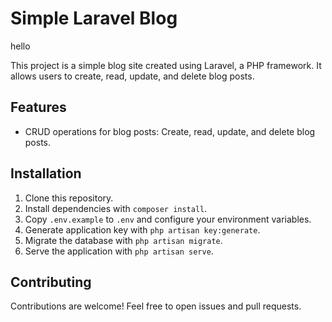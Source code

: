 # Simple Laravel Blog

hello

This project is a simple blog site created using Laravel, a PHP framework. It allows users to create, read, update, and delete blog posts.

## Features
- CRUD operations for blog posts: Create, read, update, and delete blog posts.

## Installation
1. Clone this repository.
2. Install dependencies with `composer install`.
3. Copy `.env.example` to `.env` and configure your environment variables.
4. Generate application key with `php artisan key:generate`.
5. Migrate the database with `php artisan migrate`.
6. Serve the application with `php artisan serve`.

## Contributing
Contributions are welcome! Feel free to open issues and pull requests.
